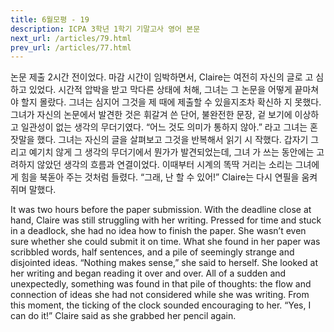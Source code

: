 ```yaml
---
title: 6월모평 - 19
description: ICPA 3학년 1학기 기말고사 영어 본문
next_url: /articles/79.html
prev_url: /articles/77.html
---
```


논문 제출 2시간 전이었다. 마감 시간이 임박하면서, Claire는 여전히 자신의 글로 고 심하고 있었다. 시간적 압박을 받고 막다른 상태에 처해, 그녀는 그 논문을 어떻게 끝마쳐야 할지 몰랐다. 그녀는 심지어 그것을 제 때에 제출할 수 있을지조차 확신하 지 못했다. 그녀가 자신의 논문에서 발견한 것은 휘갈겨 쓴 단어, 불완전한 문장, 겉 보기에 이상하고 일관성이 없는 생각의 무더기였다. “어느 것도 의미가 통하지 않아.” 라고 그녀는 혼잣말을 했다. 그녀는 자신의 글을 살펴보고 그것을 반복해서 읽기 시 작했다. 갑자기 그리고 예기치 않게 그 생각의 무더기에서 뭔가가 발견되었는데, 그녀 가 쓰는 동안에는 고려하지 않았던 생각의 흐름과 연결이었다. 이때부터 시계의 똑딱 거리는 소리는 그녀에게 힘을 북돋아 주는 것처럼 들렸다. “그래, 난 할 수 있어!” Claire는 다시 연필을 움켜쥐며 말했다.

It was two hours before the paper submission. With the deadline close at hand, Claire was still struggling with her writing. Pressed for time and stuck in a deadlock, she had no idea how to finish the paper. She wasn’t even sure whether she could submit it on time. What she found in her paper was scribbled words, half sentences, and a pile of seemingly strange and disjointed ideas. “Nothing makes sense,” she said to herself. She looked at her writing and began reading it over and over. All of a sudden and unexpectedly, something was found in that pile of thoughts: the flow and connection of ideas she had not considered while she was writing. From this moment, the ticking of the clock sounded encouraging to her. “Yes, I can do it!” Claire said as she grabbed her pencil again.
